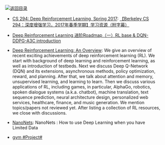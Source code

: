 [![返回目录](https://parg.co/UGo)](https://parg.co/b4z) 
 
 
- [CS 294: Deep Reinforcement Learning, Spring 2017](http://rll.berkeley.edu/deeprlcourse/): [【Berkeley CS 294：深度增强学习，2017年春季学期】学习资源（附字幕）](https://zhuanlan.zhihu.com/p/25298020)

- [Deep Reinforcement Learning 进阶Roadmap（一）RL base & DQN-DDPG-A3C introduction](https://zhuanlan.zhihu.com/p/25239682)

- [Deep Reinforcement Learning: An Overview](https://arxiv.org/abs/1701.07274): We give an overview of recent exciting achievements of deep reinforcement learning (RL). We start with background of deep learning and reinforcement learning, as well as introduction of testbeds. Next we discuss Deep Q-Network (DQN) and its extensions, asynchronous methods, policy optimization, reward, and planning. After that, we talk about attention and memory, unsupervised learning, and learning to learn. Then we discuss various applications of RL, including games, in particular, AlphaGo, robotics, spoken dialogue systems (a.k.a. chatbot), machine translation, text sequence prediction, neural architecture design, personalized web services, healthcare, finance, and music generation. We mention topics/papers not reviewed yet. After listing a collection of RL resources, we close with discussions.

- [NanoNets](https://medium.com/nanonets/nanonets-how-to-use-deep-learning-when-you-have-limited-data-f68c0b512cab#.wv6o4ysyf): NanoNets : How to use Deep Learning when you have Limited Data

- [gym #Project#](https://github.com/openai/gym)